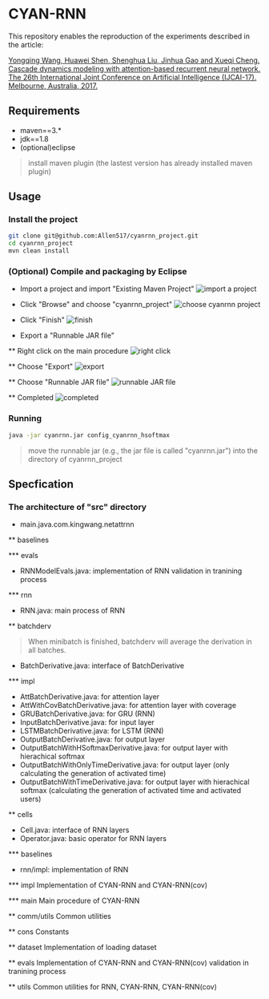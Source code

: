 # CYAN-RNN

This repository enables the reproduction of the experiments described in the article:

[Yongqing Wang, Huawei Shen, Shenghua Liu, Jinhua Gao and Xueqi Cheng. Cascade dynamics modeling with attention-based recurrent neural network. The 26th International Joint Conference on Artificial Intelligence (IJCAI-17). Melbourne, Australia, 2017.](https://www.ijcai.org/proceedings/2017/0416.pdf)

## Requirements

- maven==3.*
- jdk==1.8
- (optional)eclipse
> install maven plugin (the lastest version has already installed maven plugin)

## Usage

### Install the project

```bash
git clone git@github.com:Allen517/cyanrnn_project.git
cd cyanrnn_project
mvn clean install

```

### (Optional) Compile and packaging by Eclipse

* Import a project and import "Existing Maven Project"
![import a project](figs/s1.png)

* Click "Browse" and choose "cyanrnn_project"
![choose cyanrnn project](figs/s2.png)

* Click "Finish"
![finish](figs/s3.png)

* Export a "Runnable JAR file"

** Right click on the main procedure
![right click](figs/s4.png)

** Choose "Export"
![export](figs/s5.png)

** Choose "Runnable JAR file"
![runnable JAR file](figs/s6.png)

** Completed
![completed](figs/s7.png)

### Running

```bash
java -jar cyanrnn.jar config_cyanrnn_hsoftmax

```
> move the runnable jar (e.g., the jar file is called "cyanrnn.jar") into the directory of cyanrnn_project

## Specfication

### The architecture of "src" directory

* main.java.com.kingwang.netattrnn

** baselines

*** evals
- RNNModelEvals.java: implementation of RNN validation in tranining process

*** rnn
- RNN.java: main process of RNN

** batchderv
> When minibatch is finished, batchderv will average the derivation in all batches.

- BatchDerivative.java: interface of BatchDerivative

*** impl
- AttBatchDerivative.java: for attention layer
- AttWithCovBatchDerivative.java: for attention layer with coverage
- GRUBatchDerivative.java: for GRU (RNN)
- InputBatchDerivative.java: for input layer
- LSTMBatchDerivative.java: for LSTM (RNN)
- OutputBatchDerivative.java: for output layer
- OutputBatchWithHSoftmaxDerivative.java: for output layer with hierachical softmax
- OutputBatchWithOnlyTimeDerivative.java: for output layer (only calculating the generation of activated time)
- OutputBatchWithTimeDerivative.java: for output layer with hierachical softmax (calculating the generation of activated time and activated users)

** cells
- Cell.java: interface of RNN layers
- Operator.java: basic operator for RNN layers

*** baselines
- rnn/impl: implementation of RNN

*** impl
Implementation of CYAN-RNN and CYAN-RNN(cov)

*** main
Main procedure of CYAN-RNN

** comm/utils
Common utilities

** cons
Constants

** dataset
Implementation of loading dataset

** evals
Implementation of CYAN-RNN and CYAN-RNN(cov) validation in tranining process
 
** utils
Common utilities for RNN, CYAN-RNN, CYAN-RNN(cov)

